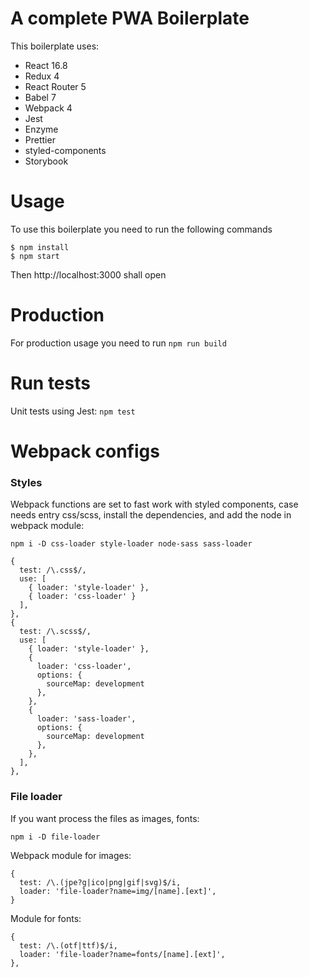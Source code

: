 # A complete PWA Boilerplate

This boilerplate uses:

- React 16.8
- Redux 4
- React Router 5
- Babel 7
- Webpack 4
- Jest
- Enzyme
- Prettier
- styled-components
- Storybook

# Usage

To use this boilerplate you need to run the following commands

```
$ npm install
$ npm start
```

Then http://localhost:3000 shall open

# Production

For production usage you need to run `npm run build`

# Run tests

Unit tests using Jest: `npm test`

# Webpack configs

### Styles

Webpack functions are set to fast work with styled components, case needs entry css/scss, install the dependencies, and add the node in webpack module:

`npm i -D css-loader style-loader node-sass sass-loader`

```
{
  test: /\.css$/,
  use: [
    { loader: 'style-loader' }, 
    { loader: 'css-loader' }
  ],
},
{
  test: /\.scss$/,
  use: [
    { loader: 'style-loader' },
    {
      loader: 'css-loader',
      options: { 
        sourceMap: development 
      },
    },
    {
      loader: 'sass-loader',
      options: { 
        sourceMap: development 
      },
    },
  ],
},
```

### File loader

If you want process the files as images, fonts:

`npm i -D file-loader`

Webpack module for images:

```
{
  test: /\.(jpe?g|ico|png|gif|svg)$/i,
  loader: 'file-loader?name=img/[name].[ext]',
}
```

Module for fonts: 
```
{
  test: /\.(otf|ttf)$/i,
  loader: 'file-loader?name=fonts/[name].[ext]',
},
```